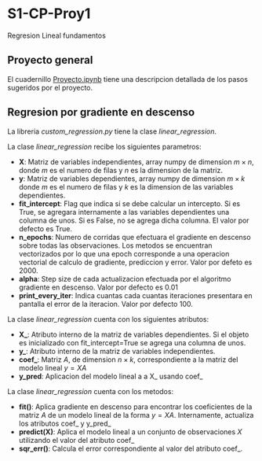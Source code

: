 # S1-CP-Proy1
Regresion Lineal fundamentos

## Proyecto general
El cuadernillo [Proyecto.ipynb](Proyecto.ipynb) tiene una descripcion detallada de los pasos sugeridos por el proyecto.

## Regresion por gradiente en descenso
La libreria *custom_regression.py* tiene la clase *linear_regression*.

La clase *linear_regression* recibe los siguientes parametros:
* **X**: Matriz de variables independientes, array numpy de dimension $m\times n$, donde $m$ es el numero de filas y $n$ es la dimension de la matriz.
* **y**: Matriz de variables dependientes, array numpy de dimension $m\times k$ donde $m$ es el numero de filas y $k$ es la dimension de las variables dependientes.
* **fit_intercept**: Flag que indica si se debe calcular un intercepto. Si es True, se agregara internamente a las variables dependientes una columna de unos. Si es False, no se agrega dicha columna. El valor por defecto es True.
* **n_epochs**: Numero de corridas que efectuara el gradiente en descenso sobre todas las observaciones. Los metodos se encuentran vectorizados por lo que una epoch corresponde a una operacion vectorial de calculo de gradiente, prediccion y error. Valor por defeto es 2000.
* **alpha**: Step size de cada actualizacion efectuada por el algoritmo gradiente en descenso. Valor por defecto es 0.01
* **print_every_iter**: Indica cuantas cada cuantas iteraciones presentara en pantalla el error de la iteracion. Valor por defecto 100.


La clase *linear_regression* cuenta con los siguientes atributos:

* **X_**: Atributo interno de la matriz de variables dependientes. Si el objeto es inicializado con fit_intercept=True se agrega una columna de unos.
* **y_**: Atributo interno de la matriz de variables independientes.
* **coef_**: Matriz $A$, de dimension $n\times k$, correspondiente a la matriz del modelo lineal $y=XA$
* **y_pred**: Aplicacion del modelo lineal a a X_ usando coef_


La clase *linear_regression* cuenta con los metodos:

* **fit()**: Aplica gradiente en descenso para encontrar los coeficientes de la matriz $A$ de un modelo lineal de la forma $y=XA$. Internamente, actualiza los atributos coef_ y y_pred_
* **predict(X)**: Aplica el modelo lineal a un conjunto de observaciones $X$ utilizando el valor del atributo coef_
* **sqr_err()**: Calcula el error correspondiente al valor del atributo coef_.
